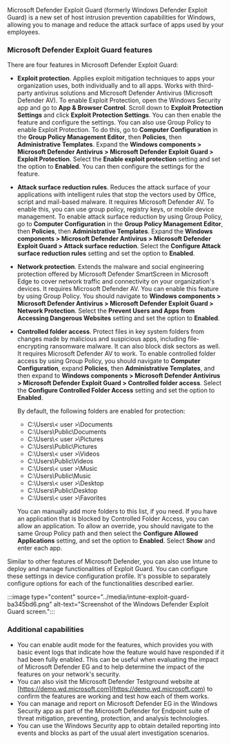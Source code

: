 Microsoft Defender Exploit Guard (formerly Windows Defender Exploit Guard) is a new set of host intrusion prevention capabilities for Windows, allowing you to manage and reduce the attack surface of apps used by your employees.

### Microsoft Defender Exploit Guard features

There are four features in Microsoft Defender Exploit Guard:

 -  **Exploit protection**. Applies exploit mitigation techniques to apps your organization uses, both individually and to all apps. Works with third-party antivirus solutions and Microsoft Defender Antivirus (Microsoft Defender AV). To enable Exploit Protection, open the Windows Security app and go to **App & Browser Control**. Scroll down to **Exploit Protection Settings** and click **Exploit Protection Settings**. You can then enable the feature and configure the settings. You can also use Group Policy to enable Exploit Protection. To do this, go to **Computer Configuration** in the **Group Policy Management Editor**, then **Policies**, then **Administrative Templates**. Expand the **Windows components > Microsoft Defender Antivirus > Microsoft Defender Exploit Guard > Exploit Protection**. Select the **Enable exploit protection** setting and set the option to **Enabled**. You can then configure the settings for the feature.
 -  **Attack surface reduction rules**. Reduces the attack surface of your applications with intelligent rules that stop the vectors used by Office, script and mail-based malware. It requires Microsoft Defender AV. To enable this, you can use group policy, registry keys, or mobile device management. To enable attack surface reduction by using Group Policy, go to **Computer Configuration** in the **Group Policy Management Editor**, then **Policies**, then **Administrative Templates**. Expand the **Windows components > Microsoft Defender Antivirus > Microsoft Defender Exploit Guard > Attack surface reduction**. Select the **Configure Attack surface reduction rules** setting and set the option to **Enabled**.
 -  **Network protection**. Extends the malware and social engineering protection offered by Microsoft Defender SmartScreen in Microsoft Edge to cover network traffic and connectivity on your organization's devices. It requires Microsoft Defender AV. You can enable this feature by using Group Policy. You should navigate to **Windows components > Microsoft Defender Antivirus > Microsoft Defender Exploit Guard > Network Protection**. Select the **Prevent Users and Apps from Accessing Dangerous Websites** setting and set the option to **Enabled**.
 -  **Controlled folder access**. Protect files in key system folders from changes made by malicious and suspicious apps, including file-encrypting ransomware malware. It can also block disk sectors as well. It requires Microsoft Defender AV to work. To enable controlled folder access by using Group Policy, you should navigate to **Computer Configuration**, expand **Policies**, then **Administrative Templates**, and then expand to **Windows components > Microsoft Defender Antivirus > Microsoft Defender Exploit Guard > Controlled folder access**. Select the **Configure Controlled Folder Access** setting and set the option to **Enabled**.
    
    By default, the following folders are enabled for protection:
    
     -  C:\\Users\\< user >\\Documents
     -  C:\\Users\\Public\\Documents
     -  C:\\Users\\< user >\\Pictures
     -  C:\\Users\\Public\\Pictures
     -  C:\\Users\\< user >\\Videos
     -  C:\\Users\\Public\\Videos
     -  C:\\Users\\< user >\\Music
     -  C:\\Users\\Public\\Music
     -  C:\\Users\\< user >\\Desktop
     -  C:\\Users\\Public\\Desktop
     -  C:\\Users\\< user >\\Favorites
    
    You can manually add more folders to this list, if you need. If you have an application that is blocked by Controlled Folder Access, you can allow an application. To allow an override, you should navigate to the same Group Policy path and then select the **Configure Allowed Applications** setting, and set the option to **Enabled**. Select **Show** and enter each app.

Similar to other features of Microsoft Defender, you can also use Intune to deploy and manage functionalities of Exploit Guard. You can configure these settings in device configuration profile. It's possible to separately configure options for each of the functionalities described earlier.

:::image type="content" source="../media/intune-exploit-guard-ba345bd6.png" alt-text="Screenshot of the Windows Defender Exploit Guard screen.":::


### Additional capabilities

 -  You can enable audit mode for the features, which provides you with basic event logs that indicate how the feature would have responded if it had been fully enabled. This can be useful when evaluating the impact of Microsoft Defender EG and to help determine the impact of the features on your network's security.
 -  You can also visit the Microsoft Defender Testground website at [https://demo.wd.microsoft.com](https://demo.wd.microsoft.com) to confirm the features are working and test how each of them works.
 -  You can manage and report on Microsoft Defender EG in the Windows Security app as part of the Microsoft Defender for Endpoint suite of threat mitigation, preventing, protection, and analysis technologies.
 -  You can use the Windows Security app to obtain detailed reporting into events and blocks as part of the usual alert investigation scenarios.
